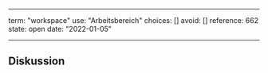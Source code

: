 
---
term:      "workspace"
use:       "Arbeitsbereich"
choices:   []
avoid:     []
reference: 662        
state:     open
date:      "2022-01-05"

---

## Diskussion

